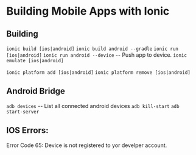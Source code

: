 # Building Mobile Apps with Ionic


## Building
`ionic build [ios|android]`
`ionic build android --gradle`
`ionic run [ios|android]`
`ionic run android --device` -- Push app to device.
`ionic emulate [ios|android]`

`ionic platform add [ios|android]`
`ionic platform remove [ios|android]`


## Android Bridge
`adb devices` -- List all connected android devices
`adb kill-start`
`adb start-server`


## IOS Errors:

Error Code 65: Device is not registered to yor develper account.